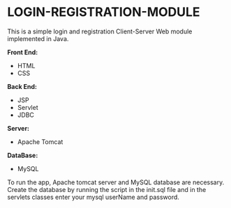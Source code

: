 # LOGIN-REGISTRATION-MODULE

This is a simple login and registration Client-Server Web module implemented in Java.

**Front End:**
* HTML
* CSS

**Back End:**
* JSP
* Servlet
* JDBC

**Server:**
* Apache Tomcat

**DataBase:**
* MySQL


To run the app, Apache tomcat server and MySQL database are necessary.<br>
Create the database by running the script in the init.sql file and in the servlets classes enter your mysql userName and password.
